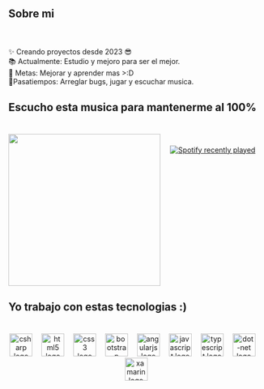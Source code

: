 <br clear="both">

<h2 align="left">Sobre mi</h2>

###

<br clear="both">

<p align="left">✨ Creando proyectos desde 2023 😎<br>📚 Actualmente: Estudio y mejoro para ser el mejor.<br>🎯 Metas: Mejorar y aprender mas >:D<br>🎲Pasatiempos: Arreglar bugs, jugar y escuchar musica.</p>

###

<h2 align="left">Escucho esta musica para mantenerme al 100%</h2>

###

<br clear="both">

<img align="left" height="300" src="https://i.gifer.com/origin/c4/c4dd26f44f4012bc24dfeeb778473253_w200.gif"  />

###

<div align="center">
  <a href="https://open.spotify.com/user/31eh65iasrokfq6dxjrxlwsoivja">
    <img src="https://spotify-recently-played-readme.vercel.app/api?user=31eh65iasrokfq6dxjrxlwsoivja&count=5&unique=true" alt="Spotify recently played"  />
  </a>
</div>

###

<br clear="both">

<h2 align="left">Yo trabajo con estas tecnologias :)</h2>

###

<br clear="both">

<div align="center">
  <img src="https://cdn.jsdelivr.net/gh/devicons/devicon/icons/csharp/csharp-original.svg" height="45" alt="csharp logo"  />
  <img width="10" />
  <img src="https://cdn.jsdelivr.net/gh/devicons/devicon/icons/html5/html5-original.svg" height="45" alt="html5 logo"  />
  <img width="10" />
  <img src="https://cdn.jsdelivr.net/gh/devicons/devicon/icons/css3/css3-original.svg" height="45" alt="css3 logo"  />
  <img width="10" />
  <img src="https://cdn.jsdelivr.net/gh/devicons/devicon/icons/bootstrap/bootstrap-original.svg" height="45" alt="bootstrap logo"  />
  <img width="10" />
  <img src="https://cdn.jsdelivr.net/gh/devicons/devicon/icons/angularjs/angularjs-original.svg" height="45" alt="angularjs logo"  />
  <img width="10" />
  <img src="https://cdn.jsdelivr.net/gh/devicons/devicon/icons/javascript/javascript-original.svg" height="45" alt="javascript logo"  />
  <img width="10" />
  <img src="https://cdn.jsdelivr.net/gh/devicons/devicon/icons/typescript/typescript-original.svg" height="45" alt="typescript logo"  />
  <img width="10" />
  <img src="https://cdn.jsdelivr.net/gh/devicons/devicon/icons/dot-net/dot-net-original.svg" height="45" alt="dot-net logo"  />
  <img width="10" />
  <img src="https://cdn.jsdelivr.net/gh/devicons/devicon/icons/xamarin/xamarin-original.svg" height="45" alt="xamarin logo"  />
</div>

###
